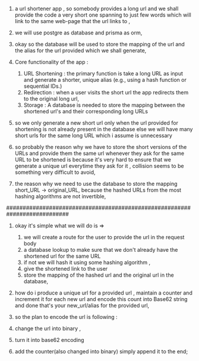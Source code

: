 1. a url shortener app , so somebody provides a long url and we shall provide the code a very short one spanning to just few words which will link to the same web-page that the url links to ,  

2. we will use postgre as database and prisma as orm,
3. okay so the database will be used to store the mapping of the url and the alias for the url provided which we shall generate,

4. Core functionality of the app : 
    1. URL Shortening : the primary function is take a long URL as input and generate a shorter, unique alias (e.g., using a hash function or sequential IDs.)
    2. Redirection : when a user visits the short url the app redirects them to the original long url, 
    3. Storage : A database is needed to store the mapping between the shortened url's and their corresponding long URLs

5. so we only generate a new short url only when the url provided for shortening is not already present in the database else we will have many short urls for the same long URL which i assume is unnecessary 

7. so probably the reason why we have to store the short versions of the URLs and provide them the same url whenever they ask for the same URL to be shortened is because it's very hard to ensure that we generate a unique url everytime they ask for it , collision seems to be something very difficult to avoid,  

8. the reason why we need to use the database to store the mapping short_URL -> original_URL, because the hashed URLs from the most hashing algorithms are not invertible,  

###########################################################################

1. okay it's simple what we will do is => 
    1. we will create a route for the user to provide the url in the request body
    2. a database lookup to make sure that we don't already have the shortened url for the same URL  
    3. if not we will hash it using some hashing algorithm , 
    4. give the shortened link to the user
    5. store the mapping of the hashed url and the original url in the database, 


2. how do i produce a unique url for a provided url , maintain a counter and increment it for each new url and encode this count into Base62 string and done that's your new_url/alias for the provided url,  


3. so the plan to encode the url is following : 
1. change the url into binary ,
2. turn it into base62 encoding 
2. add the counter(also changed into binary) simply append it to the end; 